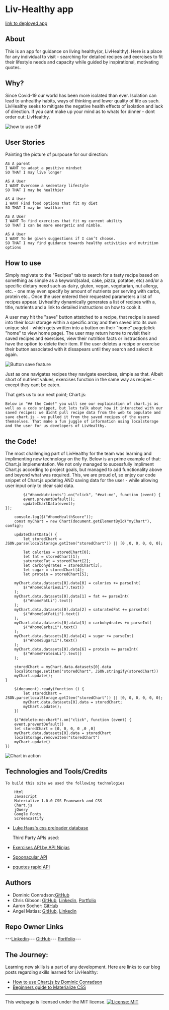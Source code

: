 # Liv-Healthy app

[link to deployed app](https://thedomconrad.github.io/LivHealthy/)

## About

This is an app for guidance on living healthy(or, LivHealthy). Here is a place for any individual to visit - searching for detailed recipes and exercises to fit their lifestyle needs and capacity while guided by inspirational, motivating quotes.

## Why?

Since Covid-19 our world has been more isolated than ever. Isolation can lead to unhealthy habits, ways of thinking and lower quality of life as such. LivHealthy seeks to mitigate the negative health effects of isolation and lack of direction. If you cant make up your mind as to whats for dinner - dont order out: LivHealthy.

![how to use GIF](./assets/Images/search-recipe.gif)

## User Stories

Painting the picture of purpouse for our direction:

    AS A parent
    I WANT to adapt a positive mindset
    SO THAT I may live longer

    AS A User
    I WANT Overcome a sedentary lifestyle
    SO THAT I may be healthier

    AS A User
    I WANT Find food options that fit my diet
    SO THAT I may be healthier

    AS A User
    I WANT To find exercises that fit my current ability
    SO THAT I can be more energetic and nimble.

    AS A User
    I WANT To be given suggestions if I can’t choose.
    SO THAT I may find guidance towards healthy activities and nutrition options

## How to use

Simply nagivate to the "Recipes" tab to search for a tasty recipe based on something as simple as a keyword(salad, cake, pizza, potatoe, etc) and/or a specific dietary need such as dairy, gluten, vegan, vegetarian, nut allergy, etc. - one may even specify by amount of nutrients per serving with carbs, protein etc.. Once the user entered their
requested parameters a list of recipes appear. Livhealthy dynamically generates a list of recipes with a, title, nutrients and a link to detailed instructions on how to cook it.

A user may hit the "save" button attatched to a recipe, that recipe is saved into their local storage within a specific array and then saved into its own unique slot - which gets written into a button on their "home" page(click "home" to view home page). The user may return home to revisit their saved recipes and exercises, view their nutrition facts or instructions and have the option to delete their item. If the user deletes a recipe or exercise their button associated with it dissapears until they search and select it again.

![Button save feature](./assets/images/button-save.gif)

Just as one navigates recipes they navigate exercises, simple as that. Albeit short of nutrient values, exercises function in the same way as recipes - except they cant be eaten.

That gets us to our next point; Chart.js:

    Below in "## the Code!" you will see our explaination of chart.js as well as a code snippet, but lets talk about how it interacted with our saved recipes: we didnt pull recipe data from the web to populate and save chart.js - we pulled it from the saved recipes of the users themselves. That make a fun juggle of information using localstorage and the user for us developers of LivHealthy.

## the Code!

The most challenging part of LivHealthy for the team was learning and implimenting new technology on the fly.
Below is an prime example of that: Chart.js implementation. We not only managed to sucessfully impliment Chart.js according
to project goals, but managed to add functionality above and beyond what was required. This, we are proud of, so enjoy our code snippet of Chart.js updating AND saving data for the user - while allowing user input only to clear said data.

```
        $("#homeNutrients").on("click", "#eat-me", function (event) {
        event.preventDefault();
        updateChartData(event);
});

    console.log($("#homeHealthScore"));
    const myChart = new Chart(document.getElementById("myChart"), config);

    updateChartData() {
        let storedChart = JSON.parse(localStorage.getItem("storedChart")) || [0 ,0, 0, 0, 0, 0];

        let calories = storedChart[0];
        let fat = storedChart[1];
        saturatedFat = storedChart[2];
        let carbohydrates = storedChart[3];
        let sugar = storedChart[4];
        let protein = storedChart[5];

    myChart.data.datasets[0].data[0] = calories += parseInt(
        $("#homeCaloriesLi").text()
    );
    myChart.data.datasets[0].data[1] = fat += parseInt(
        $("#homeFatLi").text()
    );
    myChart.data.datasets[0].data[2] = saturatedFat += parseInt(
        $("#homeSatFatLi").text()
    );
    myChart.data.datasets[0].data[3] = carbohydrates += parseInt(
        $("#homeCarbsLi").text()
    );
    myChart.data.datasets[0].data[4] = sugar += parseInt(
        $("#homeSugarLi").text()
    );
    myChart.data.datasets[0].data[6] = protein += parseInt(
        $("#homeProteinLi").text()
    );

    storedChart = myChart.data.datasets[0].data
    localStorage.setItem("storedChart", JSON.stringify(storedChart))
    myChart.update();
}

    $(document).ready(function () {
        let storedChart = JSON.parse(localStorage.getItem("storedChart")) || [0, 0, 0, 0, 0, 0];
        myChart.data.datasets[0].data = storedChart;
        myChart.update();
    })

    $("#delete-me-chart").on("click", function (event) {
    event.preventDefault()
    let storedChart = [0, 0, 0, 0 ,0 ,0]
    myChart.data.datasets[0].data = storedChart
    localStorage.removeItem("storedChart")
    myChart.update()
})
```

![Chart in action](./assets/Images/chart%20-livHealthy.gif)

## Technologies and Tools/Credits

    To build this site we used the following technologies

        Html
        Javascript
        Materialize 1.0.0 CSS Framework and CSS
        Chart.js
        jQuery
        Google Fonts
        Screencastify

- [Luke Haas's css preloader database](https://github.com/lukehaas/css-loaders)

  Third Party APIs used:

- [Exercises API by API Ninjas](https://api-ninjas.com/api/exercises)
- [Spoonacular API](https://spoonacular.com/food-api)
- [pquotes rapid API](https://rapidapi.com/primisign-pBrt_l-Weeu/api/pquotes/details)

## Authors

- Dominic Conradson:[GitHub](https://github.com/theDomConrad)
- Chris Gibson: [GitHub](https://github.com/chrischarlesgibson), [Linkedin](https://www.linkedin.com/in/chris-gibson-415909250/), [Portfolio](https://chrischarlesgibson.github.io/Chris-Gibson-project-portfolio/)
- Aaron Socher: [GitHub](https://github.com/AMESocker)
- Angel Matias: [GitHub](https://github.com/robogf), [Linkedin](https://www.linkedin.com/in/angel-matias-01120b251/)

## Repo Owner Links

---[Linkedin](https://www.linkedin.com/in/dominic-conradson-76638b172/)---
[GitHub](https://github.com/theDomConrad/)---
[Portfolio](https://thedomconrad.github.io/Dominic-Conradson-Portfolio/)---

## The Journey:

Learning new skills is a part of any development. Here are links to our blog posts regarding skills learned for LivHealthy:

- [How to use Chart.js by Dominic Conradson](https://medium.com/@them.and.us.2013/bb5a0d9ff750)
- [Beginners guide to Materialize CSS](https://medium.com/p/3e48247b322e/edit)

---

This webpage is licensed under the MIT license.
[![License: MIT](https://img.shields.io/badge/License-MIT-yellow.svg)](https://opensource.org/licenses/MIT)

